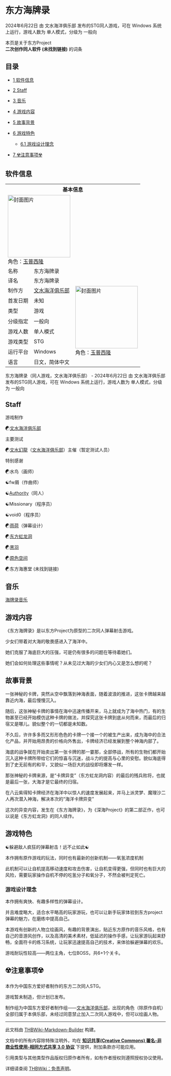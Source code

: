 # 东方海牌录

<!-- source html: G:\repos\THBWiki-Markdown-Builder\THBWikiMarkdown\Temp\main\9\92\ns0%3A%E4%B8%9C%E6%96%B9%E6%B5%B7%E7%89%8C%E5%BD%95.html -->

2024年6月22日 由 文水海洋俱乐部  发布的STG同人游戏，可在 Windows 系统上运行，游戏人数为 单人模式，分级为 一般向

本页是关于东方Project  
 **二次创作同人软件 (未找到链接)** 的词条
## 目录

- [1 软件信息](#软件信息)
- [2 Staff](#Staff)
- [3 音乐](#音乐)
- [4 游戏内容](#游戏内容)
- [5 故事背景](#故事背景)
- [6 游戏特色](#游戏特色)

  - [6.1 游戏设计理念](#游戏设计理念)



- [7 ☢️注意事项☢️](#☢️注意事项☢️)




## 软件信息

<table><tbody><tr><th colspan="3">基本信息</th></tr><tr><td class="cover-artwork-mobile" colspan="2"><a href="./文件-东方海牌录封面.jpg.md" class="image" title="封面图片"><img alt="封面图片" src="https://upload.thwiki.cc/thumb/a/ae/%E4%B8%9C%E6%96%B9%E6%B5%B7%E7%89%8C%E5%BD%95%E5%B0%81%E9%9D%A2.jpg/196px-%E4%B8%9C%E6%96%B9%E6%B5%B7%E7%89%8C%E5%BD%95%E5%B0%81%E9%9D%A2.jpg" decoding="async" loading="lazy" width="196" height="196" srcset="https://upload.thwiki.cc/thumb/a/ae/%E4%B8%9C%E6%96%B9%E6%B5%B7%E7%89%8C%E5%BD%95%E5%B0%81%E9%9D%A2.jpg/294px-%E4%B8%9C%E6%96%B9%E6%B5%B7%E7%89%8C%E5%BD%95%E5%B0%81%E9%9D%A2.jpg 1.5x, https://upload.thwiki.cc/thumb/a/ae/%E4%B8%9C%E6%96%B9%E6%B5%B7%E7%89%8C%E5%BD%95%E5%B0%81%E9%9D%A2.jpg/392px-%E4%B8%9C%E6%96%B9%E6%B5%B7%E7%89%8C%E5%BD%95%E5%B0%81%E9%9D%A2.jpg 2x" data-file-width="1920" data-file-height="1920"></a><div class="cover-char">角色：<a href="/index.php?title=%E7%8E%89%E6%99%AE%E8%A5%BF%E9%9A%86&amp;action=edit&amp;redlink=1" class="new" title="玉普西隆（页面不存在）">玉普西隆</a></div></td>
</tr><tr><td class="label">名称</td><td colspan="2"> 东方海牌录 </td></tr><tr><td class="label">译名</td><td colspan="2"> 东方海牌录 </td></tr><tr><td class="label">制作方</td><td><a href="./文水海洋俱乐部.md" title="文水海洋俱乐部">文水海洋俱乐部</a></td><td class="cover-artwork" rowspan="7" style="min-width:196px;"><a href="./文件-东方海牌录封面.jpg.md" class="image" title="封面图片"><img alt="封面图片" src="https://upload.thwiki.cc/thumb/a/ae/%E4%B8%9C%E6%96%B9%E6%B5%B7%E7%89%8C%E5%BD%95%E5%B0%81%E9%9D%A2.jpg/196px-%E4%B8%9C%E6%96%B9%E6%B5%B7%E7%89%8C%E5%BD%95%E5%B0%81%E9%9D%A2.jpg" decoding="async" loading="lazy" width="196" height="196" srcset="https://upload.thwiki.cc/thumb/a/ae/%E4%B8%9C%E6%96%B9%E6%B5%B7%E7%89%8C%E5%BD%95%E5%B0%81%E9%9D%A2.jpg/294px-%E4%B8%9C%E6%96%B9%E6%B5%B7%E7%89%8C%E5%BD%95%E5%B0%81%E9%9D%A2.jpg 1.5x, https://upload.thwiki.cc/thumb/a/ae/%E4%B8%9C%E6%96%B9%E6%B5%B7%E7%89%8C%E5%BD%95%E5%B0%81%E9%9D%A2.jpg/392px-%E4%B8%9C%E6%96%B9%E6%B5%B7%E7%89%8C%E5%BD%95%E5%B0%81%E9%9D%A2.jpg 2x" data-file-width="1920" data-file-height="1920"></a><div class="cover-char">角色：<a href="/index.php?title=%E7%8E%89%E6%99%AE%E8%A5%BF%E9%9A%86&amp;action=edit&amp;redlink=1" class="new" title="玉普西隆（页面不存在）">玉普西隆</a></div></td>
</tr><tr><td class="label">首发日期</td><td>未知</td></tr><tr><td class="label">类型</td><td>游戏</td></tr><tr><td class="label">分级指定</td><td>一般向</td></tr><tr><td class="label">游戏人数</td><td>单人模式</td></tr><tr><td class="label">游戏类型</td><td>STG</td></tr><tr><td class="label">运行平台</td><td>Windows</td></tr><tr><td class="label">语言</td><td>日文，简体中文</td></tr></tbody></table>

东方海牌录（同人游戏，文水海洋俱乐部） - 2024年6月22日 由 文水海洋俱乐部  发布的STG同人游戏，可在 Windows 系统上运行，游戏人数为 单人模式，分级为 一般向
## Staff
  
游戏制作  

☯[文水海洋俱乐部](./文水海洋俱乐部.md)  

主要测试  

☯[文水幻龍](./文水幻龍.md)（[文水海洋俱乐部](./文水海洋俱乐部.md)）主催（暂定测试人员）  

特别感谢  

☯水鸟（画师）  

☯fw屑（作曲师）  

☯[Authority](./Authority.md)（同人）  

☯Missionary（程序员）  

☯void0（程序员）  

☯[雨荷](./雨荷.md)（弹幕设计）  

☯[东方虹龙洞](./东方虹龙洞.md)  

☯[黑羽](./黑羽.md)  

☯[原色空间](./原色空間.md)  

☯东方海惠堂 (未找到链接)  

  

## 音乐
  
[海牌录音乐](https://music.163.com/#/album?id=143063976)
  

## 游戏内容
  
《东方海牌录》是以东方Project为原型的二次同人弹幕射击游戏。  

少女们带着对大海的敬畏感进入了海洋中。  

她们克服了海底巨大的压强，可是仍有很多的问题在等待着她们。  

她们会如何处理这些事情呢？从未见过大海的少女们内心又是怎么想的呢？  

  

## 故事背景
  
一张神秘的卡牌，突然从空中飘落到神海表面，随着波浪的推进，这张卡牌越来越靠近内海，最后慢慢沉入。  

随后，这张神秘卡牌的事情在海中迅速传播开来，马上就成为了海中热门，有的生物甚至已经开始模仿这种卡牌的做法，并探究这张卡牌到底从何而来，而最后的归宿又是哪儿。貌似整个的一切都是未知数。  

不久后，许许多多而又形形色色的卡牌一个接一个的被生产出来，成为海中的合法化产品，并开始用昂贵的价格向外售出，卡牌经济已经发展到整个神海内部了。  

海底的战争就在开始卖出第一张卡牌的那一霎那，全部停战，所有的生物们都开始沉入这种卡牌所带给它们的惊喜与沉迷，战斗力的提高与心里的安慰。貌似海底得到了史无前有的和平，又貌似一场巨大的战役即将爆发一样。  

那张神秘的卡牌来源，是“卡牌异变”（东方虹龙洞内容）的最后的残兵败将，也就是最后一张，大海才是它最终的归宿。  

在八云紫得知卡牌经济在海洋中以惊人的速度发展起来，并马上派灵梦、魔理沙二人再次潜入神海，解决本次的“海洋卡牌异变”  

这次的异变内容，发生在《东方海牌录》，为《深海Project》的第二部正作，也可以说是《东方虹龙洞》的同人续作。  

  

## 游戏特色
  
☯︎躲避敌人疯狂的弹幕射击！远不止如此☯︎
  
  
本作拥有原作游戏的玩法，同时也有最新的创新机制——氧氢浓度机制  

此机制可以让自机提高移动速度和攻击伤害，让自机变得更强，但同时也有巨大的风险，需要玩家操作自机不停的吃氢分子和氧分子，不然会被判定死亡。
  

### 游戏设计理念
  
本作拥有爽快、有趣多样性的弹幕设计。  

并且难度略大，适合水平略高的玩家游玩，也可以让新手玩家体验到东方project弹幕的魅力，在磨练中提高自己。  

本游戏有创新的人物立绘画风，有趣的背景演出，贴近东方原作的音乐风格，也有自己的音游风创作，以及高清的美术素材，低延迟的操作手感，让玩家游玩起来舒畅，全面符卡的练习系统，让玩家迅速提高自己的技术，来体验躲避弹幕的欢乐。  

游戏耐玩性较高——两位主角，七位BOSS，共6+1个关卡。  

  

## ☢️注意事项☢️
  
本作为中国东方爱好者制作的东方二次同人STG。  

游戏暂未制造，但计划已发布。  

制作组为中国东方爱好者制作组——[文水海洋俱乐部](./文水海洋俱乐部.md)，出现的角色（除原作自机）全部归属于本俱乐部，未经过同意禁止加入二次同人游戏中，但可以绘画人物。
  





---

此文档由 [THBWiki-Markdown-Builder](https://github.com/Delsin-Yu/THBWiki-Markdown-Builder) 构建。

文档中的所有内容除特殊注明外，均在 [**知识共享(Creative Commons) 署名-非商业性使用-相同方式共享 3.0 协议**](https://creativecommons.org/licenses/by-sa/3.0/deed.zh-hans) 下提供，附加条款亦可能应用。

引用类型与其他类型作品版权归原作者所有，如有作者授权则遵照授权协议使用。

详细请查阅 [THBWiki：免责声明](https://thbwiki.cc/THBWiki:%E5%85%8D%E8%B4%A3%E5%A3%B0%E6%98%8E)。

